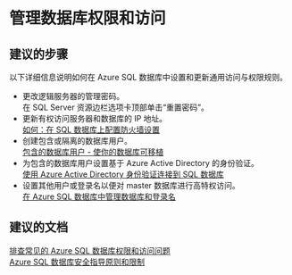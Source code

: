 <properties
    pageTitle="管理数据库权限和访问"
    description="管理数据库权限和访问"
    service="microsoft.sql"
    resource="servers"
    authors="kasparks"
    displayOrder="4"
    selfHelpType="resource"
    supportTopicIds=""
    resourceTags="servers, databases"
    productPesIds=""
    cloudEnvironments="public"
/>


# 管理数据库权限和访问

## **建议的步骤**
以下详细信息说明如何在 Azure SQL 数据库中设置和更新通用访问与权限规则。

* 更改逻辑服务器的管理密码。<br>
在 SQL Server 资源边栏选项卡顶部单击“重置密码”。
* 更新有权访问服务器和数据库的 IP 地址。<br>
[如何：在 SQL 数据库上配置防火墙设置](https://azure.microsoft.com/documentation/articles/sql-database-configure-firewall-settings/)
* 创建包含或隔离的数据库用户。<br>
[包含的数据库用户 - 使你的数据库可移植](https://msdn.microsoft.com/library/ff929188.aspx)
* 为包含的数据库用户设置基于 Azure Active Directory 的身份验证。<br>
[使用 Azure Active Directory 身份验证连接到 SQL 数据库](https://azure.microsoft.com/documentation/articles/sql-database-aad-authentication/)
* 设置其他用户或登录名以便对 master 数据库进行高特权访问。<br>
[在 Azure SQL 数据库中管理数据库和登录名](https://azure.microsoft.com/documentation/articles/sql-database-manage-logins/)

## **建议的文档**
[排查常见的 Azure SQL 数据库权限和访问问题](http://azure.microsoft.com/documentation/articles/sql-database-troubleshoot-permissions/)<br>
[Azure SQL 数据库安全指导原则和限制](http://azure.microsoft.com/documentation/articles/sql-database-security-guidelines/)



<!--HONumber=Jun16_HO3-->


